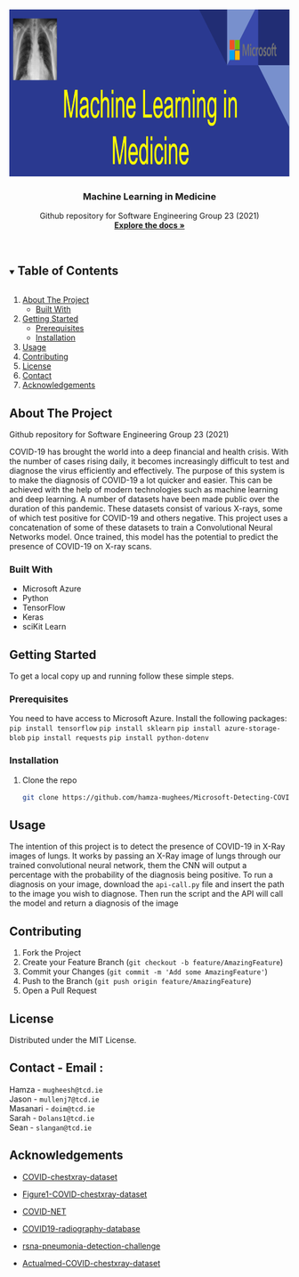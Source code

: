 

<!-- PROJECT SHIELDS -->
<!--
*** I'm using markdown "reference style" links for readability.
*** Reference links are enclosed in brackets [ ] instead of parentheses ( ).
*** See the bottom of this document for the declaration of the reference variables
*** for contributors-url, forks-url, etc. This is an optional, concise syntax you may use.
*** https://www.markdownguide.org/basic-syntax/#reference-style-links
-->


<!-- PROJECT LOGO -->
<br />
<p align="center">
  <a href="https://github.com/hamza-mughees/Microsoft-Detecting-COVID-19/tree/Readm">
    <img src="machineLearninglogo.PNG" alt="Logo" width="2000" height="300">
  </a>

  <h3 align="center">Machine Learning in Medicine </h3>

  <p align="center">
    Github repository for Software Engineering Group 23 (2021)
    <br />
    <a href="https://github.com/hamza-mughees/Microsoft-Detecting-COVID-19/tree/Readm"><strong>Explore the docs »</strong></a>
    <br />
    <br />
  </p>
</p>





<!-- TABLE OF CONTENTS -->
<details open="open">
  <summary><h2 style="display: inline-block">Table of Contents</h2></summary>
  <ol>
    <li>
      <a href="#about-the-project">About The Project</a>
      <ul>
        <li><a href="#built-with">Built With</a></li>
      </ul>
    </li>
    <li>
      <a href="#getting-started">Getting Started</a>
      <ul>
        <li><a href="#prerequisites">Prerequisites</a></li>
        <li><a href="#installation">Installation</a></li>
      </ul>
    </li>
    <li><a href="#usage">Usage</a></li>
    <li><a href="#contributing">Contributing</a></li>
    <li><a href="#license">License</a></li>
    <li><a href="#contact">Contact</a></li>
    <li><a href="#acknowledgements">Acknowledgements</a></li>
  </ol>
</details>



<!-- ABOUT THE PROJECT -->
## About The Project
Github repository for Software Engineering Group 23 (2021)

COVID-19 has brought the world into a deep financial and health crisis. With the number of cases rising daily, it becomes increasingly difficult to test and diagnose the virus efficiently and effectively. The purpose of this system is to make the diagnosis of COVID-19 a lot quicker and easier. This can be achieved with the help of modern technologies such as machine learning and deep learning. A number of datasets have been made public over the duration of this pandemic. These datasets consist of various X-rays, some of which test positive for COVID-19 and others negative. This project uses a concatenation of some of these datasets to train a Convolutional Neural Networks model. Once trained, this model has the potential to predict the presence of COVID-19 on X-ray scans.

<!-- [![Product Name Screen Shot][product-screenshot]](https://example.com) -->


### Built With

* Microsoft Azure
* Python
* TensorFlow
* Keras
* sciKit Learn
<!-- * scope to add more in future
* []() -->



<!-- GETTING STARTED -->
## Getting Started

To get a local copy up and running follow these simple steps.

### Prerequisites

You need to have access to Microsoft Azure.
Install the following packages: 
 `pip install tensorflow`
 `pip install sklearn`
 `pip install azure-storage-blob`
 `pip install requests`
 `pip install python-dotenv`

### Installation

1. Clone the repo
   ```sh
   git clone https://github.com/hamza-mughees/Microsoft-Detecting-COVID-19.git
   ```



<!-- USAGE EXAMPLES -->
## Usage 

The intention of this project is to detect the presence of COVID-19 in X-Ray images of lungs.
It works by passing an X-Ray image of lungs through our trained convolutional neural network, them the CNN will output a percentage with the probability of the diagnosis being positive. To run a diagnosis on your image, download the `api-call.py` file and insert the path to the image you wish to diagnose. Then run the script and the API will call the model and return a diagnosis of the image





<!-- CONTRIBUTING -->
## Contributing

<!-- Contributions are what make the open source community such an amazing place to be learn, inspire, and create. Any contributions you make are **greatly appreciated**. -->

1. Fork the Project
2. Create your Feature Branch (`git checkout -b feature/AmazingFeature`)
3. Commit your Changes (`git commit -m 'Add some AmazingFeature'`)
4. Push to the Branch (`git push origin feature/AmazingFeature`)
5. Open a Pull Request



<!-- LICENSE -->
## License

Distributed under the MIT License. 




<!-- CONTACT -->
## Contact - Email :

Hamza    - `mugheesh@tcd.ie`</br>
Jason    - `mullenj7@tcd.ie`</br>
Masanari - `doim@tcd.ie`</br>
Sarah  - `Dolans1@tcd.ie`</br>
Sean - `slangan@tcd.ie`</br>




<!-- ACKNOWLEDGEMENTS -->
## Acknowledgements 
* [COVID-chestxray-dataset](https://github.com/ieee8023/COVID-chestxray-dataset)
* [Figure1-COVID-chestxray-dataset](https://github.com/agchung/Figure1-COVID-chestxray-dataset)
* [COVID-NET](https://github.com/lindawangg/COVID-Net)

* [COVID19-radiography-database ](https://www.kaggle.com/tawsifurrahman/COVID19-radiography-database)
* [rsna-pneumonia-detection-challenge](https://www.kaggle.com/c/rsna-pneumonia-detection-challenge)
* [Actualmed-COVID-chestxray-dataset](https://github.com/agchung/Actualmed-COVID-chestxray-dataset
)










<!-- MARKDOWN LINKS & IMAGES -->
<!-- https://www.markdownguide.org/basic-syntax/#reference-style-links -->
